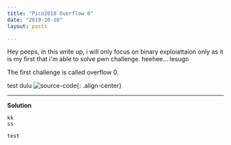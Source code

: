 ```yaml
---
title: "Pico2018 Overflow 0"
date: "2019-10-10"
layout: posts

---
```


Hey peeps, in this write up, i will only focus on binary exploiattaion only as it is my first that i'm able to solve pwn challenge.
heehee... lesugo

The first challenge is called overflow 0.

test dulu
![source-code](https://raw.githubusercontent.com/fareedfauzi/fareedfauzi.github.io/master/assets/images/finn.jpg){: .align-center}

---

**Solution**


    kk
    ss


`test`


